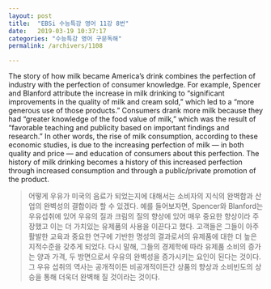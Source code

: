 ```yaml
---
layout: post
title:  "EBSi 수능특강 영어 11강 8번"
date:   2019-03-19 10:37:17
categories: "수능특강 영어 구문독해"
permalink: /archivers/1108

---
```




The story of how milk became America’s drink combines the perfection of industry with the perfection of consumer knowledge. For example, Spencer and Blanford attribute the increase in milk drinking to “significant improvements in the quality of milk and cream sold,” which led to a “more generous use of those products.” Consumers drank more milk because they had “greater knowledge of the food value of milk,” which was the result of “favorable teaching and publicity based on important findings and research.” In other words, the rise of milk consumption, according to these economic studies, is due to the increasing perfection of milk — in both quality and price — and education of consumers about this perfection. The history of milk drinking becomes a history of this increased perfection through increased consumption and through a public/private promotion of the product. 

<!--more-->

> 어떻게 우유가 미국의 음료가 되었는지에 대해서는 소비자의 지식의 완벽함과 산업의 완벽성의 결합이라 할 수 있겠다. 예를 들어보자면, Spencer와 Blanford는 우유섭취에 있어 우유의 질과 크림의 질의 향상에 있어 매우 중요한 향상이라 주장했고 이는 더 가치있는 유제품의 사용을 이끈다고 했다. 고객들은 그들이 아주 활발한 교육과 중요한 연구에 기반한 명성의 결과로서의 유제품에 대한 더 높은 지적수준을 갖추게 되었다. 다시 말해, 그들의 경제학에 따라 유제품 소비의 증가는 양과 가격, 두 방면으로서 우유의 완벽성을 증가시키는 요인이 된다는 것이다. 그 우유 섭취의 역사는 공개적이든 비공개적이든간 상품의 향상과 소비빈도의 상승을 통해 더욱더 완벽해 질 것이라는 것이다. 